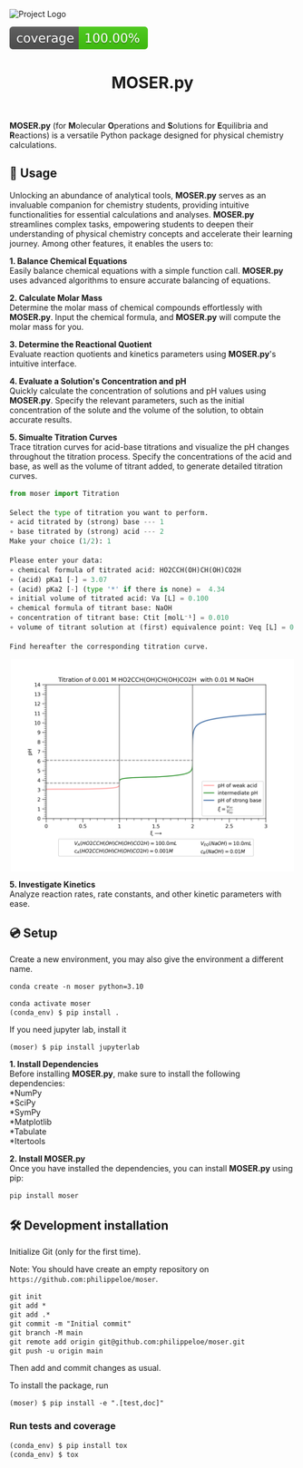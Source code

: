 ![Project Logo](assets/banner2.png)

![Coverage Status](assets/coverage-badge.svg)

<h1 align="center">
MOSER.py
</h1>

<br>

__MOSER.py__ (for **M**olecular **O**perations and **S**olutions for **E**quilibria and **R**eactions) is a versatile Python package designed for physical chemistry calculations. 

## 🔬 Usage
Unlocking an abundance of analytical tools, __MOSER.py__ serves as an invaluable companion for chemistry students, providing intuitive functionalities for essential calculations and analyses. __MOSER.py__ streamlines complex tasks, empowering students to deepen their understanding of physical chemistry concepts and accelerate their learning journey. Among other features, it enables the users to:

__1. Balance Chemical Equations__ <br>
Easily balance chemical equations with a simple function call. __MOSER.py__ uses advanced algorithms to ensure accurate balancing of equations.

__2. Calculate Molar Mass__ <br>
Determine the molar mass of chemical compounds effortlessly with __MOSER.py__. Input the chemical formula, and __MOSER.py__ will compute the molar mass for you.

__3. Determine the Reactional Quotient__ <br>
Evaluate reaction quotients and kinetics parameters using __MOSER.py__'s intuitive interface.

__4. Evaluate a Solution's Concentration and pH__ <br>
Quickly calculate the concentration of solutions and pH values using __MOSER.py__. Specify the relevant parameters, such as the initial concentration of the solute and the volume of the solution, to obtain accurate results.

__5. Simualte Titration Curves__ <br>
Trace titration curves for acid-base titrations and visualize the pH changes throughout the titration process. Specify the concentrations of the acid and base, as well as the volume of titrant added, to generate detailed titration curves.
```python
from moser import Titration

Select the type of titration you want to perform.
∘ acid titrated by (strong) base --- 1
∘ base titrated by (strong) acid --- 2
Make your choice (1/2): 1

Please enter your data:
∘ chemical formula of titrated acid: HO2CCH(OH)CH(OH)CO2H 
∘ (acid) pKa1 [-] = 3.07
∘ (acid) pKa2 [-] (type '*' if there is none) =  4.34
∘ initial volume of titrated acid: Va [L] = 0.100
∘ chemical formula of titrant base: NaOH
∘ concentration of titrant base: Ctit [molL⁻¹] = 0.010
∘ volume of titrant solution at (first) equivalence point: Veq [L] = 0.010

Find hereafter the corresponding titration curve.
```
<p align="center">
    <img src="assets/Tit1.png" alt="Alt Text" width="500" style="display:block; margin:auto;">
</p>

__5. Investigate Kinetics__ <br>
Analyze reaction rates, rate constants, and other kinetic parameters with ease.

## 💿 Setup 

Create a new environment, you may also give the environment a different name. 

```
conda create -n moser python=3.10 
```

```
conda activate moser
(conda_env) $ pip install .
```

If you need jupyter lab, install it 

```
(moser) $ pip install jupyterlab
```

__1. Install Dependencies__ <br>
Before installing __MOSER.py__, make sure to install the following dependencies:  <br>
*NumPy <br>
*SciPy <br>
*SymPy <br>
*Matplotlib <br>
*Tabulate <br>
*Itertools <br>

__2. Install MOSER.py__ <br>
Once you have installed the dependencies, you can install __MOSER.py__ using pip: <br>
```python
pip install moser
```

## 🛠️ Development installation

Initialize Git (only for the first time). 

Note: You should have create an empty repository on `https://github.com:philippeloe/moser`.

```
git init
git add * 
git add .*
git commit -m "Initial commit" 
git branch -M main
git remote add origin git@github.com:philippeloe/moser.git 
git push -u origin main
```

Then add and commit changes as usual. 

To install the package, run

```
(moser) $ pip install -e ".[test,doc]"
```

### Run tests and coverage

```
(conda_env) $ pip install tox
(conda_env) $ tox
```



